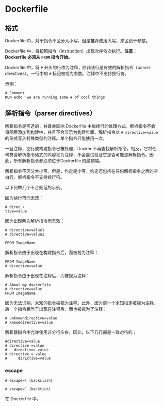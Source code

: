 # Dockerfile

## 格式

Dockerfile 中，对于指令不区分大小写，但是推荐使用大写，来区别于参数。

Dockerfile 中，将按照指令（instruction）出现次序依次执行。**注意：Dockerfile 必须从 `FROM` 指令开始。**

Dockerfile 中，将 `#` 开头的行作为注释，除非该行是有效的解析指令（parser directives）。一行中的 `#` 标记被视为参数。注释中不支持换行符。

示例：

```
# Comment
RUN echo 'we are running some # of cool things'
```

## 解析指令（parser directives）

解析指令是可选的，并且会影响 Dockerfile 中后续行的处理方式。解析指令不会将图层添加到构建中，并且不会显示为构建步骤。解析指令以 `# directive=value` 的形式写入特殊类型的注释。单个指令只能使用一次。

一旦注释，空行或构建指令已被处理，Docker 不再查找解析指令。相反，它将任何符合解析指令格式的内容视为注释，不会尝试验证它是否可能是解析指令。因此，所有解析指令都必须位于Dockerfile 的最顶端。

解析指令不区分大小写。但是，约定是小写。约定还包括在任何解析指令之后的空白行。解析指令不支持续行符。

以下列举几个不合规范的示例。

因为续行符而无效：

```
# direc \
tive=value
```

因为出现两次解析指令而无效：

```
# directive=value1
# directive=value2

FROM ImageName
```

解析指令由于出现在构建指令后，而被视为注释：

```
FROM ImageName
# directive=value
```

解析指令由于出现在注释后，而被视为注释：

```
# About my dockerfile
# directive=value
FROM ImageName
```

因为无法识别，未知的指令被视为注释。此外，因为前一个未知指定被视为注释，后一个指令相当于出现在注释后，而也被视为了注释：

```
# unknowndirective=value
# knowndirective=value
```

解析器指令中允许使用非分行空白。因此，以下几行都是一致对待的：

```
#directive=value
# directive =value
#	directive= value
# directive = value
#	  dIrEcTiVe=value
```

### escape

```
# escape=\ (backslash)
```

```
# escape=` (backtick)
```

在 Dockerfile 中，